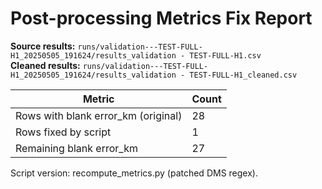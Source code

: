 # Post-processing Metrics Fix Report

**Source results:** `runs/validation---TEST-FULL-H1_20250505_191624/results_validation - TEST-FULL-H1.csv`  
**Cleaned results:** `runs/validation---TEST-FULL-H1_20250505_191624/results_validation - TEST-FULL-H1_cleaned.csv`  

| Metric | Count |
|---|---|
| Rows with blank error_km (original) | 28 |
| Rows fixed by script | 1 |
| Remaining blank error_km | 27 |

Script version: recompute_metrics.py (patched DMS regex).
